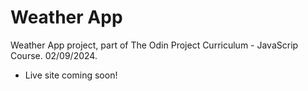# Weather App

Weather App project, part of The Odin Project Curriculum - JavaScrip Course. 02/09/2024.

- Live site coming soon!
